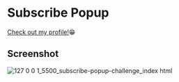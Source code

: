 <h1>Subscribe Popup</h1>
<a href="https://icodethis.com/the_codebreaker" target="_blank">Check out my profile!</a>😁

<h2>Screenshot</h2>

![127 0 0 1_5500_subscribe-popup-challenge_index html](https://github.com/victoriaEssien/iCodeThis-challenges/assets/79677353/b45bc171-fba2-4799-ab5e-a29b6e03f0c7)
